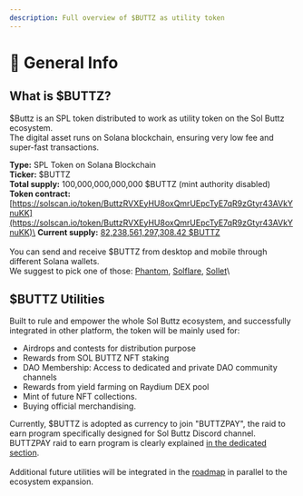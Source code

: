 ```yaml
---
description: Full overview of $BUTTZ as utility token
---
```


# 📙 General Info

## What is $BUTTZ?&#x20;

$Buttz is an SPL token distributed to work as utility token on the Sol Buttz ecosystem. \
The digital asset runs on Solana blockchain, ensuring very low fee and super-fast transactions.

**Type:** SPL Token on Solana Blockchain\
**Ticker:** $BUTTZ\
**Total supply:** 100,000,000,000,000 $BUTTZ (mint authority disabled)\
**Token contract:** [https://solscan.io/token/ButtzRVXEyHU8oxQmrUEpcTyE7qR9zGtyr43AVkYnuKK](https://solscan.io/token/ButtzRVXEyHU8oxQmrUEpcTyE7qR9zGtyr43AVkYnuKK)\
**Current supply:** [ ](https://public-api.solscan.io/token/meta?tokenAddress=ButtzRVXEyHU8oxQmrUEpcTyE7qR9zGtyr43AVkYnuKK)[82,238,561,297,308.42 $BUTTZ](https://public-api.solscan.io/token/meta?tokenAddress=ButtzRVXEyHU8oxQmrUEpcTyE7qR9zGtyr43AVkYnuKK)\
\
You can send and receive $BUTTZ from desktop and mobile through different Solana wallets.\
We suggest to pick one of those:  [Phantom](https://phantom.app/), [Solflare](https://solflare.com/), [Sollet](https://soillet.io/)\


## $BUTTZ Utilities

Built to rule and empower the whole Sol Buttz ecosystem, and successfully integrated in other platform, the token will be mainly used for:

* Airdrops and contests for distribution purpose
* Rewards from SOL BUTTZ NFT staking
* DAO Membership: Access to dedicated  and private DAO community channels
* Rewards from yield farming on Raydium DEX pool
* Mint of future NFT collections.
* Buying official merchandising.

Currently, $BUTTZ is adopted as currency to join "BUTTZPAY", the raid to earn program specifically designed for Sol Buttz Discord channel.\
BUTTZPAY raid to earn program is clearly explained [in the dedicated section](../utilities-and-revenue-stream/buttzpay.md).\
\
Additional future utilities will be integrated in the [roadmap](../overview/roadmap.md) in parallel to the ecosystem expansion.
